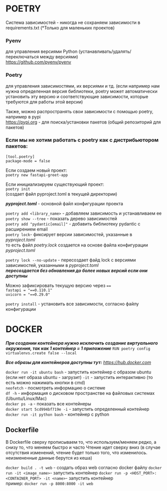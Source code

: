 # POETRY
Система зависимостей - никогда не сохраняем зависимости в requirements.txt
(*Только для маленьких проектов)

### **Pyenv**  
для управления версиями Python (устанавливать/удалять/переключаться между версиями)  
https://github.com/pyenv/pyenv

### Poetry
для управления зависимостями, их версиями и тд. (если например нам нужна определенная версия библиотеки,
poetry может автоматически установить эту версию и соответствующие зависимости, которые требуются для работы этой версии)

Также, можно распространять свои зависимости с помощью poetry, например в pypi  
https://pypi.org - для поиска/установки пакетов (общий репозиторий для пакетов)


### Eсли мы не хотим работать с poetry как с дистрибьютором пакетов:
`[tool.poetry]`  
`package-mode = false`

Если создаем новый проект:  
`poetry new fastapi-greet-app`

Если инициализируем существующий проект:  
`poetry init `  
(создает файл pyproject.toml в текущей директории)

_**pyproject.toml**_ - основной файл конфигурации проекта

`poetry add <library_name>` - добавляем зависимость и устанавливаем ее  
`poetry show --tree` - показать дерево зависимостей  
`poetry add "pydantic[email]"` - добавить библиотеку pydantic с расширением email  
`poetry lock`- фиксирует версии зависимостей, указанные в _pyproject.toml_  
то есть файл _poetry.lock_ создается на основе файла конфигурации _pyproject.toml_

`poetry lock --no-update` - пересоздает файд lock с версиями зависимостей, указанными в _pyproject.toml_  
**_пересоздается без обновления до более новых версий если они доступны_**

Можно зафиксировать текущую версию через `==`  
`fastapi = "==0.110.1"`  
`uvicorn = "==0.29.0"`

`poetry install` - установить все зависимости, согласно файлу конфигурации

# DOCKER

_**При создании контейнера нужно исключить создание виртуального окружения,
так как 1 контейнер = 1 приложение**_
`RUN poetry config virtualenvs.create false --local`

**_Все образы для контейнеров доступны тут:_**
_https://hub.docker.com_

`docker run -it ubuntu bash` - запустить контейнер с образом ubuntu (если нет образа ubuntu - загрузит)
`-it` - запустить интерактивно (то есть можно нажимать кнопки в cmd)  
`neofetch` - посмотреть информацию о системе  
`df -h` - информация о дисковом пространстве на файловых системах (Ubuntu/Linux/Mac)  
`docker ps -a` - показать все контейнеры  
`docker start 5cd994bf719e -i` - запустить определенный контейнер  
`docker run -it python bash` - контейнер с python

## Dockerfile
В Dockerfile сверху прописываем то, что используем/меняем редко, а снизу то, что меняем быстро и часто
Чтение идет сверху вниз (в случае отсутствия изменений, чтение будет только того, что изменилось. неизмененные данные берутся из кеша)

`docker build . -t web` - создать образ web согласно docker файлу
`docker run -it <image_name>`- запустить контейнер
`docker run -p <HOST_PORT>:<CONTAINER_PORT> -it <name>`- запустить контейнер  
пример: `docker run -p 8000:8000 -it web`

